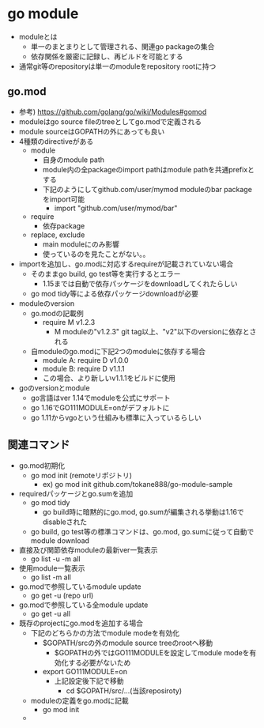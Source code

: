 # go module

* moduleとは
  * 単一のまとまりとして管理される、関連go packageの集合
  * 依存関係を厳密に記録し、再ビルドを可能とする
* 通常git等のrepositoryは単一のmoduleをrepository rootに持つ

## go.mod

* 参考) https://github.com/golang/go/wiki/Modules#gomod
* moduleはgo source fileのtreeとしてgo.modで定義される
* module sourceはGOPATHの外にあっても良い
* 4種類のdirectiveがある
  * module
    * 自身のmodule path
    * module内の全packageのimport pathはmodule pathを共通prefixとする
    * 下記のようにしてgithub.com/user/mymod moduleのbar packageをimport可能
      * import "github.com/user/mymod/bar"
  * require
    * 依存package
  * replace, exclude
    * main moduleにのみ影響
    * 使っているのを見たことがない。。
* importを追加し、go.modに対応するrequireが記載されていない場合
  * そのままgo build, go test等を実行するとエラー
    * 1.15までは自動で依存パッケージをdownloadしてくれたらしい
  * go mod tidy等による依存パッケージdownloadが必要
* moduleのversion
  * go.modの記載例
    * require M v1.2.3
      * M moduleの"v1.2.3" git tag以上、"v2"以下のversionに依存とされる
  * 自moduleのgo.modに下記2つのmoduleに依存する場合
    * module A: require D v1.0.0
    * module B: require D v1.1.1
    * この場合、より新しいv1.1.1をビルドに使用
* goのversionとmodule
  * go言語はver 1.14でmoduleを公式にサポート
  * go 1.16でGO111MODULE=onがデフォルトに
  * go 1.11からvgoという仕組みも標準に入っているらしい

## 関連コマンド

* go.mod初期化
  * go mod init (remoteリポジトリ)
    * ex) go mod init github.com/tokane888/go-module-sample
* requiredパッケージとgo.sumを追加
  * go mod tidy
    * go build時に暗黙的にgo.mod, go.sumが編集される挙動は1.16でdisableされた
  * go build, go test等の標準コマンドは、go.mod, go.sumに従って自動でmodule download
* 直接及び関節依存moduleの最新ver一覧表示
  * go list -u -m all
* 使用module一覧表示
  * go list -m all
* go.modで参照しているmodule update
  * go get -u (repo url)
* go.modで参照している全module update
  * go get -u all
* 既存のprojectにgo.modを追加する場合
  * 下記のどちらかの方法でmodule modeを有効化
    * $GOPATH/srcの外のmodule source treeのrootへ移動
      * $GOPATHの外ではGO111MODULEを設定してmodule modeを有効化する必要がないため
    * export GO111MODULE=on
      * 上記設定後下記で移動
        * cd $GOPATH/src/...(当該reposiroty)
  * moduleの定義をgo.modに記載    
    * go mod init
  * 
